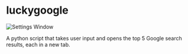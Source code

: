 # luckygoogle

![Settings Window](https://raw.github.com/jovanshernandez/luckygoogle/LuckyGoogle/luckygoogle-nano.png?raw=true)

A python script that takes user input and opens the top 5 Google search results, each in a new tab.
